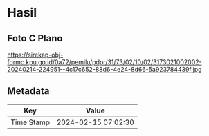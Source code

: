 # Hasil

## Foto C Plano

https://sirekap-obj-formc.kpu.go.id/0a72/pemilu/pdpr/31/73/02/10/02/3173021002002-20240214-224951--4c17c652-88d6-4e24-8d66-5a923784439f.jpg


## Metadata

| Key        | Value               |
| ---------- | ------------------- |
| Time Stamp | 2024-02-15 07:02:30 |



